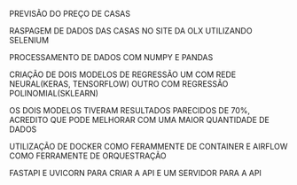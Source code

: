 PREVISÃO DO PREÇO DE CASAS

RASPAGEM DE DADOS DAS CASAS NO SITE DA OLX UTILIZANDO SELENIUM

PROCESSAMENTO DE DADOS COM NUMPY E PANDAS

CRIAÇÃO DE DOIS MODELOS DE REGRESSÃO UM COM REDE NEURAL(KERAS, TENSORFLOW) OUTRO COM REGRESSÃO POLINOMIAL(SKLEARN)

OS DOIS MODELOS TIVERAM RESULTADOS PARECIDOS DE 70%, ACREDITO QUE PODE MELHORAR COM UMA MAIOR QUANTIDADE DE DADOS

UTILIZAÇÃO DE DOCKER COMO FERAMMENTE DE CONTAINER E AIRFLOW COMO FERRAMENTE DE ORQUESTRAÇÃO

FASTAPI E UVICORN PARA CRIAR A API E UM SERVIDOR PARA A API

